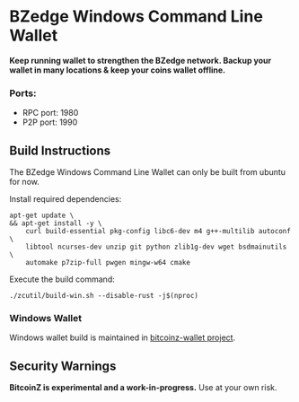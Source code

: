 # BZedge Windows Command Line Wallet
**Keep running wallet to strengthen the BZedge network. Backup your wallet in
many locations & keep your coins wallet offline.**

### Ports:
- RPC port: 1980
- P2P port: 1990

Build Instructions
-----------------
The BZedge Windows Command Line Wallet can only be built from ubuntu for now.

Install required dependencies:
```
apt-get update \
&& apt-get install -y \
    curl build-essential pkg-config libc6-dev m4 g++-multilib autoconf \
    libtool ncurses-dev unzip git python zlib1g-dev wget bsdmainutils \
    automake p7zip-full pwgen mingw-w64 cmake
```

Execute the build command:
```
./zcutil/build-win.sh --disable-rust -j$(nproc)
```

### Windows Wallet
Windows wallet build is maintained in [bitcoinz-wallet project](https://github.com/btcz/bitcoinz-wallet).

Security Warnings
-----------------

**BitcoinZ is experimental and a work-in-progress.** Use at your own risk.
